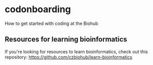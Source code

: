 # codonboarding
How to get started with coding at the Biohub


## Resources for learning bioinformatics

If you're looking for resources to learn bioinformatics, check out this repository: https://github.com/czbiohub/learn-bioinformatics
